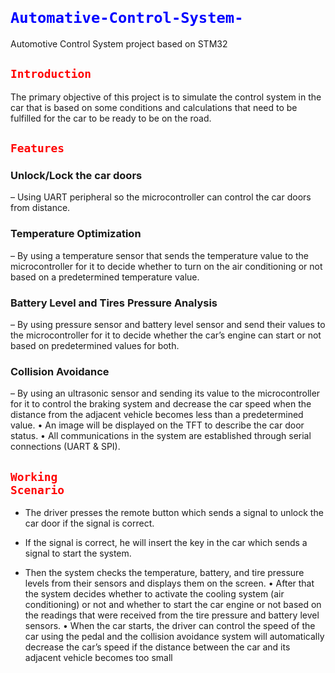 # <code style="color : blue"> Automative-Control-System-</code>
Automotive Control System project based on STM32
##  <code style="color : red">Introduction</code>
The primary objective of this project is to simulate the control system in the car that is based on some conditions and calculations that need to be fulfilled for the 
car to be ready to be on the road.
## <code style="color : red">Features</code>
### **Unlock/Lock the car doors**
– Using UART peripheral so the microcontroller can control the car doors from distance.
### Temperature Optimization 
– By using a temperature sensor that sends the temperature value to the microcontroller for it to decide whether to turn on the air conditioning or not based on a predetermined temperature value.
### Battery Level and Tires Pressure Analysis 
– By using pressure sensor and battery level sensor and send their values to the microcontroller for it to decide whether the car’s engine can start or not based on predetermined values for both.
### Collision Avoidance
– By using an ultrasonic sensor and sending its value to 
the microcontroller for it to control the braking system and decrease the car speed when the distance from the adjacent vehicle becomes less than a predetermined value.
• An image will be displayed on the TFT to describe the car door status.
• All communications in the system are established through serial connections (UART & SPI). 
##  <code style="color : red">Working Scenario</code>
- The driver presses the remote button which sends a signal to unlock the car door if the signal is correct. 
* If the signal is correct, he will insert the key in the car which sends a signal to start the system. 
+ Then the system checks the temperature, battery, and tire pressure levels from their sensors and displays them on the screen. 
• After that the system decides whether to activate the cooling system (air conditioning) or not and whether to start the car engine or not based on the readings that were received from the tire pressure and battery level sensors. 
• When the car starts, the driver can control the speed of the car using the pedal and the collision avoidance system will automatically decrease the car’s speed if the distance between the car and its adjacent vehicle becomes too small




